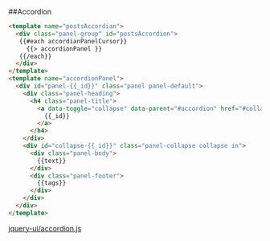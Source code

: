 ##Accordion



````html
<template name="postsAccordian">
  <div class="panel-group" id="postsAccordion">
   {{#each accordianPanelCursor}}
     {{> accordionPanel }}
   {{/each}}
  </div>
</template>
<template name="accordionPanel">
  <div id="panel-{{_id}}" class="panel panel-default">
    <div class="panel-heading">
      <h4 class="panel-title">
        <a data-toggle="collapse" data-parent="#accordion" href="#collapse-{{_id}}">
          {{_id}}
        </a>
      </h4>
    </div>
    <div id="collapse-{{_id}}" class="panel-collapse collapse in">
      <div class="panel-body">
        {{text}}
      </div>
      <div class="panel-footer">
        {{tags}}
      </div>
    </div>
  </div>
</template>
````

[jquery-ui/accordion.js](https://github.com/jquery/jquery-ui/blob/master/ui/accordion.js)  
